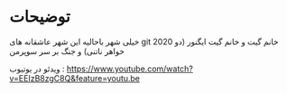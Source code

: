# توضیحات
خیلی شهر باحالیه این شهر عاشقانه های git 2020 
خانم گیت و خانم گیت ایگنور (دو خواهر ناتنی) و جنگ بر سر سوپرمن

ویدئو در یوتیوب :  https://www.youtube.com/watch?v=EEIzB8zgC8Q&feature=youtu.be 
